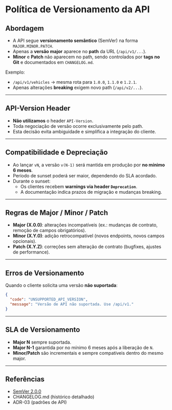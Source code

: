 # Política de Versionamento da API

## Abordagem
- A API segue **versionamento semântico** (SemVer) na forma `MAJOR.MINOR.PATCH`.
- Apenas a **versão major** aparece no **path** da URL (`/api/v1/...`).
- **Minor** e **Patch** não aparecem no path, sendo controlados por **tags no Git** e documentados em `CHANGELOG.md`.

Exemplo:
- `/api/v1/vehicles` → mesma rota para `1.0.0`, `1.1.0` e `1.2.1`.
- Apenas alterações **breaking** exigem novo path (`/api/v2/...`).

---

## API-Version Header
- **Não utilizamos** o header `API-Version`.  
- Toda negociação de versão ocorre exclusivamente pelo path.  
- Esta decisão evita ambiguidade e simplifica a integração do cliente.

---

## Compatibilidade e Depreciação
- Ao lançar `vN`, a versão `v(N-1)` será mantida em produção por **no mínimo 6 meses**.  
- Período de sunset poderá ser maior, dependendo do SLA acordado.  
- Durante o sunset:
  - Os clientes recebem **warnings via header `Deprecation`**.
  - A documentação indica prazos de migração e mudanças breaking.

---

## Regras de Major / Minor / Patch
- **Major (X.0.0)**: alterações incompatíveis (ex.: mudanças de contrato, remoção de campos obrigatórios).
- **Minor (X.Y.0)**: adição retrocompatível (novos endpoints, novos campos opcionais).
- **Patch (X.Y.Z)**: correções sem alteração de contrato (bugfixes, ajustes de performance).

---

## Erros de Versionamento
Quando o cliente solicita uma versão **não suportada**:

```json
{
  "code": "UNSUPPORTED_API_VERSION",
  "message": "Versão de API não suportada. Use /api/v1."
}
````

---

## SLA de Versionamento

* **Major N** sempre suportada.
* **Major N-1** garantida por no mínimo 6 meses após a liberação de `N`.
* **Minor/Patch** são incrementais e sempre compatíveis dentro do mesmo major.

---

## Referências

* [SemVer 2.0.0](https://semver.org/lang/pt-BR/)
* CHANGELOG.md (histórico detalhado)
* ADR-03 (padrões de API)

